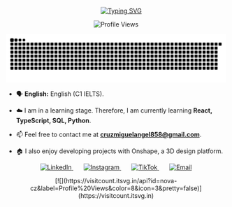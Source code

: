 
<div id="user-content-toc">
    <ul align="center">
        <a href="https://git.io/typing-svg"><img src="https://readme-typing-svg.demolab.com?font=Fira+Code&weight=800&size=30&pause=1000&width=435&lines=HI+%F0%9F%91%8B%2C+I'm+Miguel+Cruz;Welcome+to+my+profile!+;I'm+studying+CS.+%F0%9F%A7%91%E2%80%8D%F0%9F%92%BB" alt="Typing SVG" /></a>
    </ul>
</div>
<!-- ---------------------------------------------------------------------------------------------------------------------------------------------------- -->
<p align = "center">
	<img src = "https://komarev.com/ghpvc/?username=nova-cz&style=plastic&color=blue" alt = "Profile Views"/>
</p>
<p align = "center">
	<img src = "https://github.com/7oSkaaa/7oSkaaa/blob/output/github-contribution-grid-snake.svg?" alt = "Snake Game"/>
</p>

<!-- ---------------------------------------------------------------------------------------------------------------------------------------------------- -->

- 🗣️ **English:** English (C1 IELTS).
  
- ☁️ I am in a learning stage. Therefore, I am currently learning **React, TypeScript, SQL, Python**.

- 📫 Feel free to contact me at **cruzmiguelangel858@gmail.com**.

- 🏠 I also enjoy developing projects with Onshape, a 3D design platform.

<!-- ---------------------------------------------------------------------------------------------------------------------------------------------------- -->

<!-- Social icons section -->
<p align="center">
  <a href="https://www.linkedin.com/in/miguelcr4/">
   <img width="32px" alt="LinkedIn" title="LinkedIn" src="ruta/del/icono/linkedin.svg"/>
  </a>
  &#8287;&#8287;&#8287;&#8287;&#8287;
  <a href="https://www.instagram.com/ngl.mike/">
   <img width="32px" alt="Instagram" title="Instagram" src="ruta/del/icono/instagram.svg"/>
  </a>
  &#8287;&#8287;&#8287;&#8287;&#8287;
  <a href="https://www.tiktok.com/@rzzaike">
   <img width="32px" alt="TikTok" title="TikTok" src="ruta/del/icono/tiktok.svg"/>
  </a>
  &#8287;&#8287;&#8287;&#8287;&#8287;
  <a href="cruzmiguelangel858@gmail.com">
   <img width="32px" alt="Email" title="Email" src="ruta/del/icono/email.svg"/>
  </a>
</p>

<!-- ---------------------------------------------------------------------------------------------------------------------------------------------------- -->

<div align="center">
  [![](https://visitcount.itsvg.in/api?id=nova-cz&label=Profile%20Views&color=8&icon=3&pretty=false)](https://visitcount.itsvg.in)
</div>
